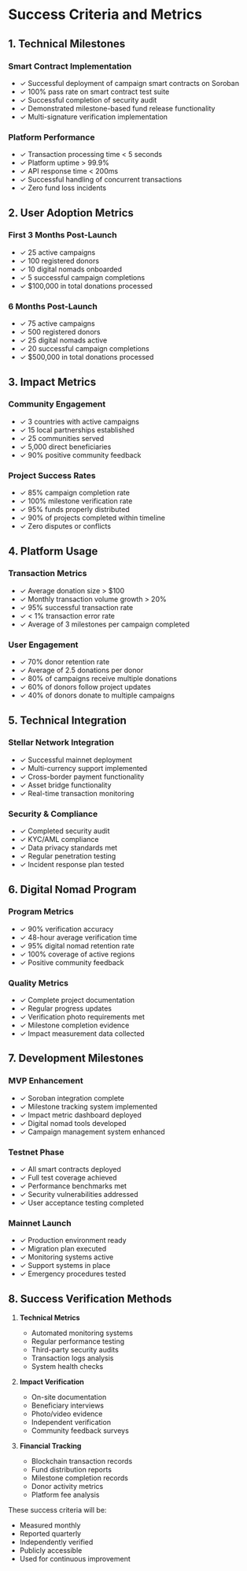 # Success Criteria and Metrics

## 1. Technical Milestones

### Smart Contract Implementation
- ✓ Successful deployment of campaign smart contracts on Soroban
- ✓ 100% pass rate on smart contract test suite
- ✓ Successful completion of security audit
- ✓ Demonstrated milestone-based fund release functionality
- ✓ Multi-signature verification implementation

### Platform Performance
- ✓ Transaction processing time < 5 seconds
- ✓ Platform uptime > 99.9%
- ✓ API response time < 200ms
- ✓ Successful handling of concurrent transactions
- ✓ Zero fund loss incidents

## 2. User Adoption Metrics

### First 3 Months Post-Launch
- ✓ 25 active campaigns
- ✓ 100 registered donors
- ✓ 10 digital nomads onboarded
- ✓ 5 successful campaign completions
- ✓ $100,000 in total donations processed

### 6 Months Post-Launch
- ✓ 75 active campaigns
- ✓ 500 registered donors
- ✓ 25 digital nomads active
- ✓ 20 successful campaign completions
- ✓ $500,000 in total donations processed

## 3. Impact Metrics

### Community Engagement
- ✓ 3 countries with active campaigns
- ✓ 15 local partnerships established
- ✓ 25 communities served
- ✓ 5,000 direct beneficiaries
- ✓ 90% positive community feedback

### Project Success Rates
- ✓ 85% campaign completion rate
- ✓ 100% milestone verification rate
- ✓ 95% funds properly distributed
- ✓ 90% of projects completed within timeline
- ✓ Zero disputes or conflicts

## 4. Platform Usage

### Transaction Metrics
- ✓ Average donation size > $100
- ✓ Monthly transaction volume growth > 20%
- ✓ 95% successful transaction rate
- ✓ < 1% transaction error rate
- ✓ Average of 3 milestones per campaign completed

### User Engagement
- ✓ 70% donor retention rate
- ✓ Average of 2.5 donations per donor
- ✓ 80% of campaigns receive multiple donations
- ✓ 60% of donors follow project updates
- ✓ 40% of donors donate to multiple campaigns

## 5. Technical Integration

### Stellar Network Integration
- ✓ Successful mainnet deployment
- ✓ Multi-currency support implemented
- ✓ Cross-border payment functionality
- ✓ Asset bridge functionality
- ✓ Real-time transaction monitoring

### Security & Compliance
- ✓ Completed security audit
- ✓ KYC/AML compliance
- ✓ Data privacy standards met
- ✓ Regular penetration testing
- ✓ Incident response plan tested

## 6. Digital Nomad Program

### Program Metrics
- ✓ 90% verification accuracy
- ✓ 48-hour average verification time
- ✓ 95% digital nomad retention rate
- ✓ 100% coverage of active regions
- ✓ Positive community feedback

### Quality Metrics
- ✓ Complete project documentation
- ✓ Regular progress updates
- ✓ Verification photo requirements met
- ✓ Milestone completion evidence
- ✓ Impact measurement data collected

## 7. Development Milestones

### MVP Enhancement
- ✓ Soroban integration complete
- ✓ Milestone tracking system implemented
- ✓ Impact metric dashboard deployed
- ✓ Digital nomad tools developed
- ✓ Campaign management system enhanced

### Testnet Phase
- ✓ All smart contracts deployed
- ✓ Full test coverage achieved
- ✓ Performance benchmarks met
- ✓ Security vulnerabilities addressed
- ✓ User acceptance testing completed

### Mainnet Launch
- ✓ Production environment ready
- ✓ Migration plan executed
- ✓ Monitoring systems active
- ✓ Support systems in place
- ✓ Emergency procedures tested

## 8. Success Verification Methods

1. **Technical Metrics**
   - Automated monitoring systems
   - Regular performance testing
   - Third-party security audits
   - Transaction logs analysis
   - System health checks

2. **Impact Verification**
   - On-site documentation
   - Beneficiary interviews
   - Photo/video evidence
   - Independent verification
   - Community feedback surveys

3. **Financial Tracking**
   - Blockchain transaction records
   - Fund distribution reports
   - Milestone completion records
   - Donor activity metrics
   - Platform fee analysis

These success criteria will be:

- Measured monthly
- Reported quarterly
- Independently verified
- Publicly accessible
- Used for continuous improvement

